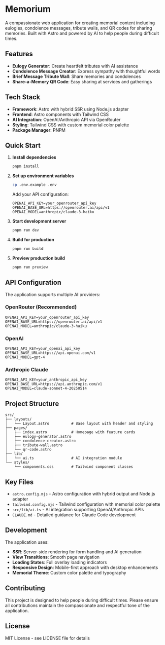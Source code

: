 # Memorium

A compassionate web application for creating memorial content including eulogies, condolence messages, tribute walls, and QR codes for sharing memories. Built with Astro and powered by AI to help people during difficult times.

## Features

- **Eulogy Generator**: Create heartfelt tributes with AI assistance
- **Condolence Message Creator**: Express sympathy with thoughtful words
- **Brief Message Tribute Wall**: Share memories and condolences
- **Share-a-Memory QR Code**: Easy sharing at services and gatherings

## Tech Stack

- **Framework**: Astro with hybrid SSR using Node.js adapter
- **Frontend**: Astro components with Tailwind CSS
- **AI Integration**: OpenAI/Anthropic API via OpenRouter
- **Styling**: Tailwind CSS with custom memorial color palette
- **Package Manager**: PNPM

## Quick Start

1. **Install dependencies**
   ```bash
   pnpm install
   ```

2. **Set up environment variables**
   ```bash
   cp .env.example .env
   ```
   
   Add your API configuration:
   ```env
   OPENAI_API_KEY=your_openrouter_api_key
   OPENAI_BASE_URL=https://openrouter.ai/api/v1
   OPENAI_MODEL=anthropic/claude-3-haiku
   ```

3. **Start development server**
   ```bash
   pnpm run dev
   ```

4. **Build for production**
   ```bash
   pnpm run build
   ```

5. **Preview production build**
   ```bash
   pnpm run preview
   ```

## API Configuration

The application supports multiple AI providers:

### OpenRouter (Recommended)
```env
OPENAI_API_KEY=your_openrouter_api_key
OPENAI_BASE_URL=https://openrouter.ai/api/v1
OPENAI_MODEL=anthropic/claude-3-haiku
```

### OpenAI
```env
OPENAI_API_KEY=your_openai_api_key
OPENAI_BASE_URL=https://api.openai.com/v1
OPENAI_MODEL=gpt-4
```

### Anthropic Claude
```env
OPENAI_API_KEY=your_anthropic_api_key
OPENAI_BASE_URL=https://api.anthropic.com/v1
OPENAI_MODEL=claude-sonnet-4-20250514
```

## Project Structure

```
src/
├── layouts/
│   └── Layout.astro          # Base layout with header and styling
├── pages/
│   ├── index.astro           # Homepage with feature cards
│   ├── eulogy-generator.astro
│   ├── condolence-creator.astro
│   ├── tribute-wall.astro
│   └── qr-code.astro
├── lib/
│   └── ai.ts                 # AI integration module
└── styles/
    └── components.css        # Tailwind component classes
```

## Key Files

- `astro.config.mjs` - Astro configuration with hybrid output and Node.js adapter
- `tailwind.config.mjs` - Tailwind configuration with memorial color palette
- `src/lib/ai.ts` - AI integration supporting OpenAI/Anthropic APIs
- `CLAUDE.md` - Detailed guidance for Claude Code development

## Development

The application uses:
- **SSR**: Server-side rendering for form handling and AI generation
- **View Transitions**: Smooth page navigation
- **Loading States**: Full overlay loading indicators
- **Responsive Design**: Mobile-first approach with desktop enhancements
- **Memorial Theme**: Custom color palette and typography

## Contributing

This project is designed to help people during difficult times. Please ensure all contributions maintain the compassionate and respectful tone of the application.

## License

MIT License - see LICENSE file for details